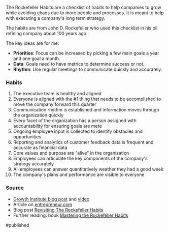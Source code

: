 The Rockefeller Habits are a checklist of habits to help companies to grow while avoiding chaos due to more people and processes. It is meant to help with executing a company's long term strategy.    

The habits are from John D. Rockefeller who used this checklist in his oil refining company about 100 years ago.

The key ideas are for me:
* **Priorities**: Focus can be increased by picking a few main goals a year and one goal a month.
* **Data**: Goals need to have metrics to determine success or not. 
* **Rhythm**: Use regular meetings to communicate quickly and accurately.

### Habits
1. The executive team is healthy and aligned
2. Everyone is aligned with the #1 thing that needs to be accomplished to move the company forward this quarter
3. Communication rhythm is established and information moves through the organization quickly
4. Every facet of the organization has a person assigned with accountability for ensuring goals are mete
5. Ongoing employee input is collected to identify obstacles and opportunities
6. Reporting and analytics of customer feedback data is frequent and accurate as financial data
7. Core values and purpose are "alive" in the organization
8. Employees can articulate the key components of the company's strategy accurately
9. All employees can answer quantitatively weather they had a good week
10. The company's plans and performance are visible to everyone     

### Source
- [Growth Institute blog post](https://blog.growthinstitute.com/scale-up-blueprint/10-rockefeller-habits-checklist) and [video](https://www.youtube.com/watch?v=pDNju3Ookq4)
- Article on [entrepreneur.com](https://www.entrepreneur.com/article/332534)
- Blog post [Revisiting The Rockefeller Habits](https://www.earlytorise.com/rockefeller-habits/)
- Further reading: book [Mastering the Rockefeller Habits](https://www.amazon.de/Mastering-Rockefeller-Habits-Increase-Growing-ebook/dp/B005J386GS/)

#published